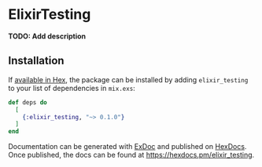 # ElixirTesting

**TODO: Add description**

## Installation

If [available in Hex](https://hex.pm/docs/publish), the package can be installed
by adding `elixir_testing` to your list of dependencies in `mix.exs`:

```elixir
def deps do
  [
    {:elixir_testing, "~> 0.1.0"}
  ]
end
```

Documentation can be generated with [ExDoc](https://github.com/elixir-lang/ex_doc)
and published on [HexDocs](https://hexdocs.pm). Once published, the docs can
be found at <https://hexdocs.pm/elixir_testing>.

